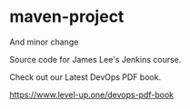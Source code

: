# maven-project

And minor change

Source code for James Lee's Jenkins course.

Check out our Latest DevOps PDF book.

https://www.level-up.one/devops-pdf-book

